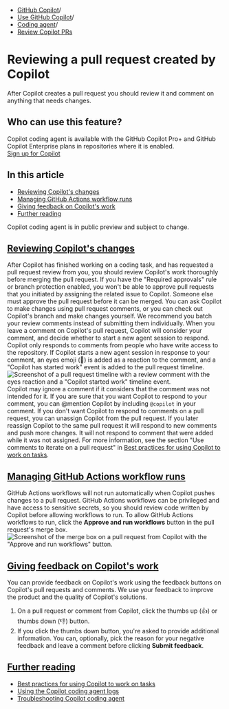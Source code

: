   * [GitHub Copilot](https://docs.github.com/en/copilot "GitHub Copilot")/
  * [Use GitHub Copilot](https://docs.github.com/en/copilot/using-github-copilot "Use GitHub Copilot")/
  * [Coding agent](https://docs.github.com/en/copilot/using-github-copilot/coding-agent "Coding agent")/
  * [Review Copilot PRs](https://docs.github.com/en/copilot/using-github-copilot/coding-agent/reviewing-a-pull-request-created-by-copilot "Review Copilot PRs")


# Reviewing a pull request created by Copilot
After Copilot creates a pull request you should review it and comment on anything that needs changes.
## Who can use this feature?
Copilot coding agent is available with the GitHub Copilot Pro+ and GitHub Copilot Enterprise plans in repositories where it is enabled.  
[Sign up for Copilot ](https://github.com/features/copilot/plans?ref_cta=Copilot+plans+signup&ref_loc=reviewing+a+pull+request+created+by+copilot&ref_page=docs)
## In this article
  * [Reviewing Copilot's changes](https://docs.github.com/en/copilot/using-github-copilot/coding-agent/reviewing-a-pull-request-created-by-copilot#reviewing-copilots-changes)
  * [Managing GitHub Actions workflow runs](https://docs.github.com/en/copilot/using-github-copilot/coding-agent/reviewing-a-pull-request-created-by-copilot#managing-github-actions-workflow-runs)
  * [Giving feedback on Copilot's work](https://docs.github.com/en/copilot/using-github-copilot/coding-agent/reviewing-a-pull-request-created-by-copilot#giving-feedback-on-copilots-work)
  * [Further reading](https://docs.github.com/en/copilot/using-github-copilot/coding-agent/reviewing-a-pull-request-created-by-copilot#further-reading)


Copilot coding agent is in public preview and subject to change.
## [Reviewing Copilot's changes](https://docs.github.com/en/copilot/using-github-copilot/coding-agent/reviewing-a-pull-request-created-by-copilot#reviewing-copilots-changes)
After Copilot has finished working on a coding task, and has requested a pull request review from you, you should review Copilot's work thoroughly before merging the pull request.
If you have the "Required approvals" rule or branch protection enabled, you won't be able to approve pull requests that you initiated by assigning the related issue to Copilot. Someone else must approve the pull request before it can be merged.
You can ask Copilot to make changes using pull request comments, or you can check out Copilot's branch and make changes yourself.
We recommend you batch your review comments instead of submitting them individually.
When you leave a comment on Copilot's pull request, Copilot will consider your comment, and decide whether to start a new agent session to respond.
Copilot only responds to comments from people who have write access to the repository.
If Copilot starts a new agent session in response to your comment, an eyes emoji (👀) is added as a reaction to the comment, and a "Copilot has started work" event is added to the pull request timeline.
![Screenshot of a pull request timeline with a review comment with the eyes reaction and a "Copilot started work" timeline event.](https://docs.github.com/assets/cb-156524/images/help/copilot/coding-agent/comment-to-agent-on-pr.png)
Copilot may ignore a comment if it considers that the comment was not intended for it. If you are sure that you want Copilot to respond to your comment, you can @mention Copilot by including `@copilot` in your comment.
If you don't want Copilot to respond to comments on a pull request, you can unassign Copilot from the pull request. If you later reassign Copilot to the same pull request it will respond to new comments and push more changes. It will not respond to comment that were added while it was not assigned.
For more information, see the section "Use comments to iterate on a pull request" in [Best practices for using Copilot to work on tasks](https://docs.github.com/en/copilot/using-github-copilot/coding-agent/best-practices-for-using-copilot-to-work-on-tasks#using-comments-to-iterate-on-a-pull-request).
## [Managing GitHub Actions workflow runs](https://docs.github.com/en/copilot/using-github-copilot/coding-agent/reviewing-a-pull-request-created-by-copilot#managing-github-actions-workflow-runs)
GitHub Actions workflows will not run automatically when Copilot pushes changes to a pull request.
GitHub Actions workflows can be privileged and have access to sensitive secrets, so you should review code written by Copilot before allowing workflows to run.
To allow GitHub Actions workflows to run, click the **Approve and run workflows** button in the pull request's merge box.
![Screenshot of the merge box on a pull request from Copilot with the "Approve and run workflows" button.](https://docs.github.com/assets/cb-150864/images/help/copilot/coding-agent/approve-and-run-workflows.png)
## [Giving feedback on Copilot's work](https://docs.github.com/en/copilot/using-github-copilot/coding-agent/reviewing-a-pull-request-created-by-copilot#giving-feedback-on-copilots-work)
You can provide feedback on Copilot's work using the feedback buttons on Copilot's pull requests and comments. We use your feedback to improve the product and the quality of Copilot's solutions.
  1. On a pull request or comment from Copilot, click the thumbs up (👍) or thumbs down (👎) button.
  2. If you click the thumbs down button, you're asked to provide additional information. You can, optionally, pick the reason for your negative feedback and leave a comment before clicking **Submit feedback**.


## [Further reading](https://docs.github.com/en/copilot/using-github-copilot/coding-agent/reviewing-a-pull-request-created-by-copilot#further-reading)
  * [Best practices for using Copilot to work on tasks](https://docs.github.com/en/copilot/using-github-copilot/coding-agent/best-practices-for-using-copilot-to-work-on-tasks)
  * [Using the Copilot coding agent logs](https://docs.github.com/en/copilot/using-github-copilot/coding-agent/using-the-copilot-coding-agent-logs)
  * [Troubleshooting Copilot coding agent](https://docs.github.com/en/copilot/using-github-copilot/coding-agent/troubleshooting-copilot-coding-agent)


